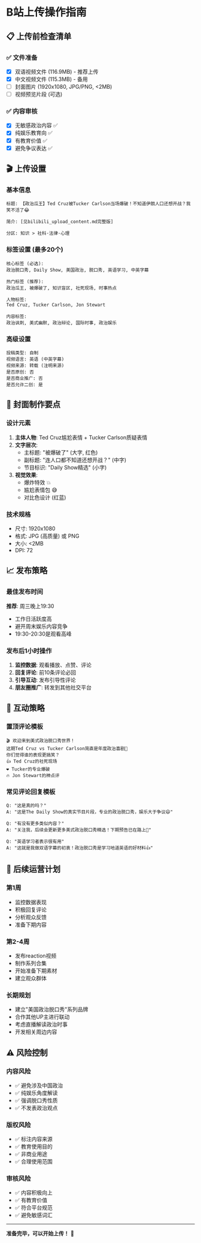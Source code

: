 # B站上传操作指南

## 📋 上传前检查清单

### ✅ 文件准备
- [x] 双语视频文件 (116.9MB) - 推荐上传
- [x] 中文视频文件 (115.3MB) - 备用
- [ ] 封面图片 (1920x1080, JPG/PNG, <2MB)
- [ ] 视频预览片段 (可选)

### ✅ 内容审核
- [x] 无敏感政治内容 ✅
- [x] 纯娱乐教育向 ✅  
- [x] 有教育价值 ✅
- [x] 避免争议表达 ✅

## 🎬 上传设置

### 基本信息
```
标题: 【政治瓜王】Ted Cruz被Tucker Carlson当场爆破！不知道伊朗人口还想开战？我笑不活了😂

简介: [见bilibili_upload_content.md完整版]

分区: 知识 > 社科·法律·心理
```

### 标签设置 (最多20个)
```
核心标签 (必选):
政治脱口秀, Daily Show, 美国政治, 脱口秀, 英语学习, 中英字幕

热门标签 (推荐):
政治瓜王, 被爆破了, 知识盲区, 社死现场, 时事热点

人物标签:
Ted Cruz, Tucker Carlson, Jon Stewart

内容标签:
政治讽刺, 美式幽默, 政治辩论, 国际时事, 政治娱乐
```

### 高级设置
```
投稿类型: 自制
视频语言: 英语 (中英字幕)
视频来源: 转载 (注明来源)
是否原创: 否
是否商业推广: 否
是否允许二创: 是
```

## 🎨 封面制作要点

### 设计元素
1. **主体人物**: Ted Cruz尴尬表情 + Tucker Carlson质疑表情
2. **文字层次**:
   - 主标题: "被爆破了" (大字, 红色)
   - 副标题: "连人口都不知道还想开战？" (中字)
   - 节目标识: "Daily Show精选" (小字)
3. **视觉效果**:
   - 爆炸特效 💥
   - 尴尬表情包 😅
   - 对比色设计 (红蓝)

### 技术规格
- 尺寸: 1920x1080
- 格式: JPG (高质量) 或 PNG
- 大小: <2MB
- DPI: 72

## 📈 发布策略

### 最佳发布时间
**推荐**: 周三晚上19:30
- 工作日活跃度高
- 避开周末娱乐内容竞争
- 19:30-20:30是观看高峰

### 发布后1小时操作
1. **监控数据**: 观看播放、点赞、评论
2. **回复评论**: 前10条评论必回
3. **引导互动**: 发布引导性评论
4. **朋友圈推广**: 转发到其他社交平台

## 💬 互动策略

### 置顶评论模板
```
🎬 欢迎来到美式政治脱口秀世界！
这期Ted Cruz vs Tucker Carlson简直是年度政治喜剧🤣
你们觉得谁的表现更搞笑？
👍 Ted Cruz的社死现场
❤️ Tucker的专业爆破
🔥 Jon Stewart的神点评
```

### 常见评论回复模板
```
Q: "这是真的吗？"
A: "这是The Daily Show的真实节目片段，专业的政治脱口秀，娱乐大于争议😄"

Q: "有没有更多类似内容？" 
A: "关注我，后续会更新更多美式政治脱口秀精选！下期预告已在路上🚗"

Q: "英语学习者表示很有用"
A: "这就是我做双语字幕的初衷！政治脱口秀是学习地道英语的好材料👍"
```

## 🔄 后续运营计划

### 第1周
- 监控数据表现
- 积极回复评论
- 分析观众反馈
- 准备下期内容

### 第2-4周
- 发布reaction视频
- 制作系列合集
- 开始准备下期素材
- 建立观众群体

### 长期规划
- 建立"美国政治脱口秀"系列品牌
- 合作其他UP主进行联动
- 考虑直播解读政治时事
- 开发相关周边内容

## ⚠️ 风险控制

### 内容风险
- ✅ 避免涉及中国政治
- ✅ 纯娱乐角度解读
- ✅ 强调脱口秀性质
- ✅ 不发表政治观点

### 版权风险
- ✅ 标注内容来源
- ✅ 教育使用目的
- ✅ 非商业用途
- ✅ 合理使用范围

### 审核风险
- ✅ 内容积极向上
- ✅ 有教育价值
- ✅ 符合平台规范
- ✅ 避免敏感词汇

---

**准备完毕，可以开始上传！** 🚀 